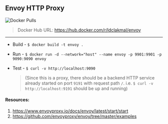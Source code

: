 ## Envoy HTTP Proxy

![Docker Pulls](https://img.shields.io/docker/pulls/ldclakmal/envoy)

> Docker Hub URL:  https://hub.docker.com/r/ldclakmal/envoy

---

- Build - `$ docker build -t envoy .`
- Run - `$ docker run -d --network="host" --name envoy -p 9901:9901 -p 9090:9090 envoy`
- Test - `$ curl -v http://localhost:9090`

    > (Since this is a proxy, there should be a backend HTTP service already started on port `9191` with request path `/`. i.e. `$ curl -v http://localhost:9191` should be up and running)

#### Resources:
1. https://www.envoyproxy.io/docs/envoy/latest/start/start
2. https://github.com/envoyproxy/envoy/tree/master/examples
